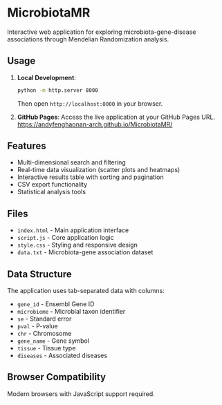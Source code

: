 # MicrobiotaMR

Interactive web application for exploring microbiota-gene-disease associations through Mendelian Randomization analysis.

## Usage

1. **Local Development**: 
   ```bash
   python -m http.server 8000
   ```
   Then open `http://localhost:8000` in your browser.

2. **GitHub Pages**: Access the live application at your GitHub Pages URL.
   https://andyfenghaonan-arch.github.io/MicrobiotaMR/

## Features

- Multi-dimensional search and filtering
- Real-time data visualization (scatter plots and heatmaps)
- Interactive results table with sorting and pagination
- CSV export functionality
- Statistical analysis tools

## Files

- `index.html` - Main application interface
- `script.js` - Core application logic
- `style.css` - Styling and responsive design
- `data.txt` - Microbiota-gene association dataset

## Data Structure

The application uses tab-separated data with columns:
- `gene_id` - Ensembl Gene ID
- `microbiome` - Microbial taxon identifier
- `se` - Standard error
- `pval` - P-value
- `chr` - Chromosome
- `gene_name` - Gene symbol
- `tissue` - Tissue type
- `diseases` - Associated diseases

## Browser Compatibility

Modern browsers with JavaScript support required.
